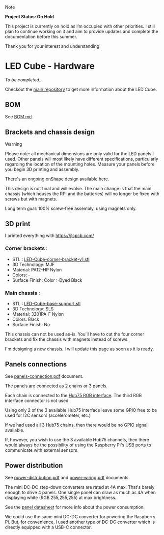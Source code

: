 > [!NOTE]  
> **Project Status: On Hold**
> 
> This project is currently on hold as I’m occupied with other priorities. I still plan to continue working on it and aim to provide updates and complete the documentation before this summer.
> 
> Thank you for your interest and understanding!


LED Cube - Hardware
===================

_To be completed..._

Checkout the [main repository](https://github.com/francoisgeorgy/led-cube) to get more information about the LED Cube.

BOM
---

See [BOM.md](BOM.md).

Brackets and chassis design
---------------------------

> [!WARNING]  
> Please note: all mechanical dimensions are only valid for the LED panels I used. Other panels will most likely have 
> different specifications, particularly regarding the location of the mounting holes. Measure your panels before you 
> begin 3D printing and assembly.

There's an ongoing onShape design available [here](https://cad.onshape.com/documents/eb233c4f247d5269fe5ad74c/w/e5c8d36a0c3e44b3f1d693f6/e/4bf935a9030cdb6dc0eedcf4?renderMode=0&uiState=65ca1be860cfac3fed548dd4).

This design is not final and will evolve. The main change is that the main chassis (which houses the RPi and the batteries)
will no longer be fixed with screws but with magnets. 

Long term goal: 100% screw-free assembly, using magnets only.

3D print
--------

I printed everything with https://jlcpcb.com/

### Corner brackets : 

- STL : [LED-Cube-corner-bracket-v1.stl](3d-print%2FLED-Cube-corner-bracket-v1.stl)
- 3D Technology: MJF
- Material: PA12-HP Nylon
- Colors: -
- Surface Finish: Color :-Dyed Black

### Main chassis : 

- STL : [LED-Cube-base-support.stl](3d-print%2FLED-Cube-base-support.stl)
- 3D Technology: SLS
- Material: 3201PA-F Nylon
- Colors: Black
- Surface Finish: No

This chassis can not be used as-is. You'll have to cut the four corner brackets and fix the chassis with magnets instead of screws. 

I'm designing a new chassis. I will update this page as soon as it is ready.

Panels connections
------------------

See [panels-connection.pdf](panels-connection.pdf) document.

The panels are connected as 2 chains or 3 panels. 

Each chain is connected to the [Hub75 RGB interface](https://www.electrodragon.com/product/rgb-matrix-panel-drive-board-for-raspberry-pi-v2/). The third RGB interface connector is not used. 

Using only 2 of the 3 available Hub75 interface leave some GPIO free to be used for I2C sensors (accelerometer, etc.)

If we had used all 3 Hub75 chains, then there would be no GPIO signal available.

If, however, you wish to use the 3 available Hub75 channels, then there would always be the possibility of using the 
Raspberry Pi's USB ports to communicate with external sensors.

Power distribution
------------------

See [power-distribution.pdf](power-distribution.pdf) and [power-wiring.pdf](power-wiring.pdf) documents.

The mini DC-DC step-down converters are rated at 4A max. That's barely enough to drive 4 panels. One single panel can
draw as much as 4A when displaying white (RGB 255,255,255) at max brightness.

See the [panel datasheet](datasheet%2FCoreman%20LED%20Panel%205407_Indoor-P2.5-32S-64x64-SMD2020-4x45_degree.pdf) for 
more info about the power consumption.

We could use the same mini DC-DC converter for powering the Raspberry Pi. But, for convenience, I used another type 
of DC-DC converter which is directly equipped with a USB-C connector. 
